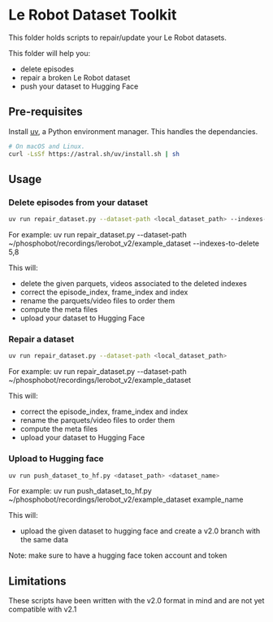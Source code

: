 # Le Robot Dataset Toolkit

This folder holds scripts to repair/update your Le Robot datasets.

This folder will help you:

- delete episodes
- repair a broken Le Robot dataset
- push your dataset to Hugging Face

## Pre-requisites

Install [uv](https://docs.astral.sh/uv/), a Python environment manager.
This handles the dependancies.

```bash
# On macOS and Linux.
curl -LsSf https://astral.sh/uv/install.sh | sh
```

## Usage

### Delete episodes from your dataset

```bash
uv run repair_dataset.py --dataset-path <local_dataset_path> --indexes-to-delete <indexes_to_delete_comma_separated>
```

For example: uv run repair_dataset.py --dataset-path ~/phosphobot/recordings/lerobot_v2/example_dataset --indexes-to-delete 5,8

This will:

- delete the given parquets, videos associated to the deleted indexes
- correct the episode_index, frame_index and index
- rename the parquets/video files to order them
- compute the meta files
- upload your dataset to Hugging Face

### Repair a dataset

```bash
uv run repair_dataset.py --dataset-path <local_dataset_path>
```

For example: uv run repair_dataset.py --dataset-path ~/phosphobot/recordings/lerobot_v2/example_dataset

This will:

- correct the episode_index, frame_index and index
- rename the parquets/video files to order them
- compute the meta files
- upload your dataset to Hugging Face

### Upload to Hugging face

```bash
uv run push_dataset_to_hf.py <dataset_path> <dataset_name>
```

For example: uv run push_dataset_to_hf.py ~/phosphobot/recordings/lerobot_v2/example_dataset example_name

This will:

- upload the given dataset to hugging face and create a v2.0 branch with the same data

Note: make sure to have a hugging face token account and token

## Limitations

These scripts have been written with the v2.0 format in mind and are not yet compatible with v2.1
